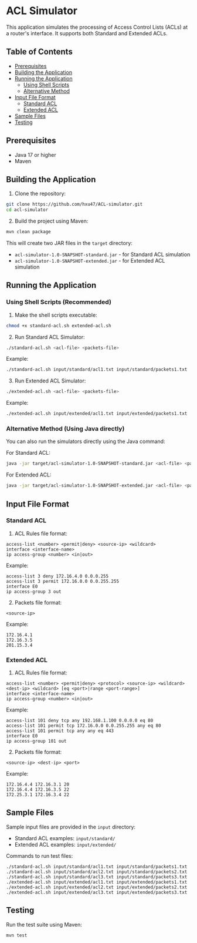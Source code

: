 # ACL Simulator

This application simulates the processing of Access Control Lists (ACLs) at a router's interface. It supports both Standard and Extended ACLs.

## Table of Contents
- [Prerequisites](#prerequisites)
- [Building the Application](#building-the-application)
- [Running the Application](#running-the-application)
    - [Using Shell Scripts](#using-shell-scripts-recommended)
    - [Alternative Method](#alternative-method-using-java-directly)
- [Input File Format](#input-file-format)
    - [Standard ACL](#standard-acl)
    - [Extended ACL](#extended-acl)
- [Sample Files](#sample-files)
- [Testing](#testing)


## Prerequisites

- Java 17 or higher
- Maven

## Building the Application

1. Clone the repository:
```bash
git clone https://github.com/hxu47/ACL-simulator.git
cd acl-simulator
```

2. Build the project using Maven:
```bash
mvn clean package
```

This will create two JAR files in the `target` directory:
- `acl-simulator-1.0-SNAPSHOT-standard.jar` - for Standard ACL simulation
- `acl-simulator-1.0-SNAPSHOT-extended.jar` - for Extended ACL simulation

## Running the Application

### Using Shell Scripts (Recommended)

1. Make the shell scripts executable:
```bash
chmod +x standard-acl.sh extended-acl.sh
```

2. Run Standard ACL Simulator:
```bash
./standard-acl.sh <acl-file> <packets-file>
```
Example:
```bash
./standard-acl.sh input/standard/acl1.txt input/standard/packets1.txt
```

3. Run Extended ACL Simulator:
```bash
./extended-acl.sh <acl-file> <packets-file>
```
Example:
```bash
./extended-acl.sh input/extended/acl1.txt input/extended/packets1.txt
```

### Alternative Method (Using Java directly)

You can also run the simulators directly using the Java command:

For Standard ACL:
```bash
java -jar target/acl-simulator-1.0-SNAPSHOT-standard.jar <acl-file> <packets-file>
```

For Extended ACL:
```bash
java -jar target/acl-simulator-1.0-SNAPSHOT-extended.jar <acl-file> <packets-file>
```

## Input File Format

### Standard ACL

1. ACL Rules file format:
```
access-list <number> <permit|deny> <source-ip> <wildcard>
interface <interface-name>
ip access-group <number> <in|out>
```
Example:
```
access-list 3 deny 172.16.4.0 0.0.0.255
access-list 3 permit 172.16.0.0 0.0.255.255
interface E0
ip access-group 3 out
```

2. Packets file format:
```
<source-ip>
```
Example:
```
172.16.4.1
172.16.3.5
201.15.3.4
```

### Extended ACL

1. ACL Rules file format:
```
access-list <number> <permit|deny> <protocol> <source-ip> <wildcard> <dest-ip> <wildcard> [eq <port>|range <port-range>]
interface <interface-name>
ip access-group <number> <in|out>
```
Example:
```
access-list 101 deny tcp any 192.168.1.100 0.0.0.0 eq 80
access-list 101 permit tcp 172.16.0.0 0.0.255.255 any eq 80
access-list 101 permit tcp any any eq 443
interface E0
ip access-group 101 out
```

2. Packets file format:
```
<source-ip> <dest-ip> <port>
```
Example:
```
172.16.4.4 172.16.3.1 20
172.16.4.4 172.16.3.5 22
172.25.3.1 172.16.3.4 22
```

## Sample Files

Sample input files are provided in the `input` directory:
- Standard ACL examples: `input/standard/`
- Extended ACL examples: `input/extended/`

Commands to run test files:
```
./standard-acl.sh input/standard/acl1.txt input/standard/packets1.txt
./standard-acl.sh input/standard/acl2.txt input/standard/packets2.txt
./standard-acl.sh input/standard/acl3.txt input/standard/packets3.txt
./extended-acl.sh input/extended/acl1.txt input/extended/packets1.txt
./extended-acl.sh input/extended/acl2.txt input/extended/packets2.txt
./extended-acl.sh input/extended/acl3.txt input/extended/packets3.txt
```
## Testing

Run the test suite using Maven:
```bash
mvn test
```
